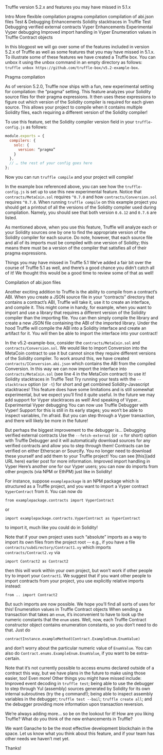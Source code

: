 Truffle version 5.2.x and features you may have missed in 5.1.x



Intro
More flexible compilation
pragma compilation
compilation of abi.json files
Test & Debugging Enhancements
Solidity stacktraces in Truffle Test
Debugging verified external contracts
Vyper Enhancements
Experimental Vyper debugging
Improved import handling in Vyper
Enumeration values in Truffle Contract objects

In this blogpost we will go over some of the features included in version 5.2.x of Truffle as well as some features that you may have missed in 5.1.x. To illustrate some of these features we have created a Truffle box. You can unbox it using the unbox command in an empty directory as follows: `truffle unbox https://github.com/truffle-box/v5.2-example-box`.

Pragma compilation


As of version 5.2.0, Truffle now ships with a fun, new experimental setting for compilation: the “pragma” setting. This feature analyzes your Solidity source files for their pragma expressions. It then uses these expressions to figure out which version of the Solidity compiler is required for each given source. This allows your project to compile when it contains multiple Solidity files, each requiring a different version of the Solidity compiler!

To use this feature, set the Solidity compiler version field in your `truffle-config.js` as follows:
```javascript
module.exports = {
  compilers: {
    solc: {
      version: “pragma”
    }
  },
  // … the rest of your config goes here
};
```
Now you can run `truffle compile` and your project will compile!

In the example box referenced above, you can see how the `truffle-config.js` is set up to use this new experimental feature. Notice that `contracts/MetaCoin.sol` requires `^0.7.0` and how `contracts/Conversion.sol` requires `^0.7.0`. When running `truffle compile` on this example project you should get a printout of all the versions of the Solidity compiler used during compilation. Namely, you should see that both version `0.6.12` and `0.7.6` are listed.

As mentioned above, when you use this feature, Truffle will analyze each or your Solidity sources one by one to find the appropriate version of the Solidity compiler for each source. Do note, however, that each source file and all of its imports must be compiled with one version of Solidity; this means there must be a version of the compiler that satisfies all of their pragma expressions.




Things you may have missed in Truffle 5.1
We’ve added a fair bit over the course of Truffle 5.1 as well, and there’s a good chance you didn’t catch all of it!  We thought this would be a good time to review some of that as well!


Compilation of abi.json files

Another exciting addition to Truffle is the ability to compile from a contract’s ABI. When you create a JSON source file in your “contracts” directory that contains a contract’s ABI, Truffle will take it, use it to create an interface, and compile it. This might come in handy, for example, when you want to import and use a library that requires a different version of the Solidity compiler than the importing file. You can then simply compile the library and create a new JSON file containing the ABI of the imported library. Under the hood Truffle will compile the ABI into a Solidity interface and create an artifact for it. You will then be able to import the interface into your contract!

In the v5.2-example-box, consider the `contracts/MetaCoin.sol` and `contracts/Conversion.sol`. We would like to import Conversion into the MetaCoin contract to use it but cannot since they require different versions of the Solidity compiler.  To work around this, we have created `contracts/IConversion.abi.json` which contains the ABI from the compiled Conversion. In this way we can now import the interface into `contracts/MetaCoin.sol` (see line 4 in the MetaCoin contract) to use it!
Solidity stacktraces in Truffle Test
Try running your tests with the `--stacktrace` option (or `-t`) for short and get combined Solidity-Javascript stacktraces!  This feature does have some limitations and is still somewhat experimental, but we expect you’ll find it quite useful.  In the future we may add support for Vyper stacktraces as well!  And speaking of Vyper…
Experimental Vyper debugging
You can now use Truffle Debugger with Vyper!  Support for this is still in its early stages; you won’t be able to inspect variables, I’m afraid.  But you can step through a Vyper transaction, and there will likely be more in the future!

But perhaps the biggest improvement to the debugger is…
Debugging verified external contracts
Use the `--fetch-external` (or `-x` for short) option with Truffle Debugger and it will automatically download sources for any verified contracts and allow you to step through them!  Contracts can be verified on either Etherscan or Sourcify.  You no longer need to download these yourself and add them to your Truffle project!  You can see [this](add URL here) earlier post for more information.
Improved import handling in Vyper
Here’s another one for our Vyper users; you can now do imports from other projects (via NPM or EthPM) just like in Solidity!

For instance, suppose `examplepackage` is an NPM package which is structured as a Truffle project, and you want to import a Vyper contract `VyperContract` from it.  You can now do

```
from examplepackage.contracts import VyperContract
```
or
```
import examplepackage.contracts.VyperContract as VyperContract
```
to import it, much like you could do in Solidity!

Note that if your own project uses such “absolute” imports as a way to import its own files from the project root -- e.g., if you have a file `contracts/subdirectory/Contract1.vy` which imports `contracts/Contract2.vy` via
```
import Contract2 as Contract2
```
then this will work within your own project, but won’t work if other people try to import your `Contract1`.  We suggest that if you want other people to import contracts from your project, you use explicitly relative imports instead:
```
from .. import Contract2
```
But such imports are now possible.  We hope you’ll find all sorts of uses for this!
Enumeration values in Truffle Contract objects
When sending a transaction that takes an `enum`, it’s inconvenient to have to look up the numeric constants that the `enum` uses.  Well, now, each Truffle Contract constructor object contains enumeration constants, so you don’t need to do that.  Just do
```
contractInstance.exampleMethod(Contract.ExampleEnum.EnumValue)
```
and don’t worry about the particular numeric value of `EnumValue`.  You can also do `Contract.enums.ExampleEnum.EnumValue`, if you want to be extra-certain.

Note that it’s not currently possible to access enums declared outside of a contract this way, but we have plans in the future to make using those easier, too!
Even more!
Other things you might have missed include: Improved event decoding in `truffle test`; being able to use the debugger to step through Yul (assembly) sources generated by Solidity for its own internal subroutines (try the `g` command!); being able to inspect assembly variables in the debugger; `truffle test --bail`; `truffle create all`; and the debugger providing more information upon transaction reversion.

We’re always adding more… so be on the lookout for it!
How are you liking Truffle?
What do you think of the new enhancements in Truffle?

We want Ganache to be the most effective development blockchain in the space. Let us know what you think about this feature, and if your team has other needs we haven’t met yet.

Thanks!
